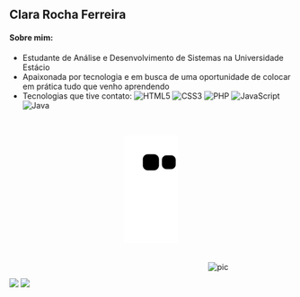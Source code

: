 ## Clara Rocha Ferreira

#### Sobre mim:  
- Estudante de Análise e Desenvolvimento de Sistemas na Universidade Estácio
- Apaixonada por tecnologia e em busca de uma oportunidade de colocar em prática tudo que venho aprendendo
- Tecnologias que tive contato:
![HTML5](https://img.shields.io/badge/-HTML5-E34F26?style=flat-square&logo=html5&logoColor=white)
![CSS3](https://img.shields.io/badge/-CSS3-1572B6?style=flat-square&logo=css3)
![PHP](https://img.shields.io/badge/-PHP-1a165f?style=flat-square&logo=php)
![JavaScript](https://img.shields.io/badge/-JavaScript-9e7e15?style=flat-square&logo=javascript)
![Java](https://img.shields.io/badge/-Java-blue?style=flat-square)


<br>

  
<div align="center">
  
  ![Snake animation](https://github.com/rafaballerini/rafaballerini/blob/output/github-contribution-grid-snake.svg)
  
</div>
  
<div style="display: inline_block"><br>
  <img align=right alt="pic" height="150" width="150" src="https://cdn.discordapp.com/attachments/734962641277288458/1040673278571851867/gif.gif">
</div>
  
  ##
 
<div> 
  <a href = "mailto:ferreira.clararf@gmail.com"><img src="https://img.shields.io/badge/-Gmail-%23333?style=for-the-badge&logo=gmail&logoColor=white" target="_blank"></a>
  <a href="https://www.linkedin.com/in/clararochaferreira/" target="_blank"><img src="https://img.shields.io/badge/-LinkedIn-%230077B5?style=for-the-badge&logo=linkedin&logoColor=white" target="_blank"></a>  
</div>
